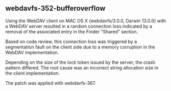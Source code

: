 ## webdavfs-352-bufferoverflow

Using the WebDAV client on MAC OS X (webdavfs/3.0.0, Darwin 13.0.0) with a 
WebDAV server resulted in a random connection loss indicated by a removal of
the associated entry in the Finder "Shared" section.

Based on code review, this connection loss was triggered by a segmentation fault
on the client side due to a memory corruption in the WebDAV implementation.

Depending on the size of the lock token issued by the server, the crash pattern
differed. The root cause was an incorrect string allocation size in the client
implementation.

The patch was applied with webdavfs-367.
